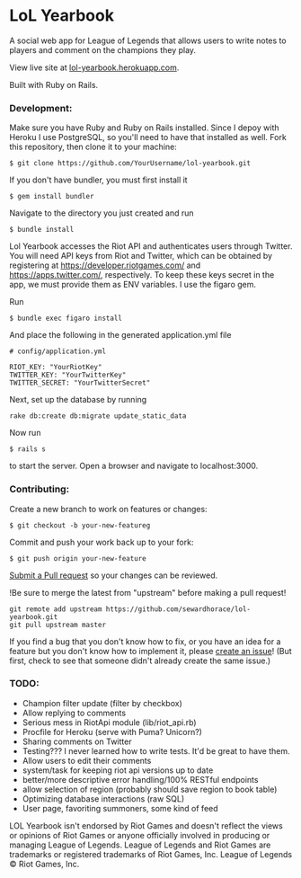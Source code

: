 # LoL Yearbook

A social web app for League of Legends that allows users to write notes to players and comment on the champions they play.

View live site at [lol-yearbook.herokuapp.com](http://lol-yearbook.herokuapp.com).

Built with Ruby on Rails.

### Development:

Make sure you have Ruby and Ruby on Rails installed. Since I depoy with Heroku I use PostgreSQL, so you'll need to have that installed as well. Fork this repository, then clone it to your machine:
```
$ git clone https://github.com/YourUsername/lol-yearbook.git

```

If you don't have bundler, you must first install it
```
$ gem install bundler
```

Navigate to the directory you just created and run
```
$ bundle install
```

Lol Yearbook accesses the Riot API and authenticates users through Twitter. You will need API keys from Riot and Twitter, which can be obtained by registering at https://developer.riotgames.com/ and https://apps.twitter.com/, respectively. To keep these keys secret in the app, we must provide them as ENV variables. I use the figaro gem.

Run
```
$ bundle exec figaro install
```
And place the following in the generated application.yml file
```
# config/application.yml

RIOT_KEY: "YourRiotKey"
TWITTER_KEY: "YourTwitterKey"
TWITTER_SECRET: "YourTwitterSecret"
```

Next, set up the database by running
```
rake db:create db:migrate update_static_data
```

Now run
```
$ rails s
```
to start the server. Open a browser and navigate to localhost:3000.

### Contributing:

Create a new branch to work on features or changes:
```
$ git checkout -b your-new-featureg
```
Commit and push your work back up to your fork:
```
$ git push origin your-new-feature
```
[Submit a Pull request](https://help.github.com/articles/using-pull-requests/) so your changes can be reviewed.

!Be sure to merge the latest from "upstream" before making a pull request!
```
git remote add upstream https://github.com/sewardhorace/lol-yearbook.git
git pull upstream master
```

If you find a bug that you don't know how to fix, or you have an idea for a feature but you don't know how to implement it, please [create an issue](https://help.github.com/articles/creating-an-issue/)! (But first, check to see that someone didn't already create the same issue.)

### TODO:
- Champion filter update (filter by checkbox)
- Allow replying to comments
- Serious mess in RiotApi module (lib/riot_api.rb)
- Procfile for Heroku (serve with Puma? Unicorn?)
- Sharing comments on Twitter
- Testing??? I never learned how to write tests. It'd be great to have them.
- Allow users to edit their comments
- system/task for keeping riot api versions up to date
- better/more descriptive error handling/100% RESTful endpoints
- allow selection of region (probably should save region to book table)
- Optimizing database interactions (raw SQL)
- User page, favoriting summoners, some kind of feed

LOL Yearbook isn't endorsed by Riot Games and doesn't reflect the views or opinions of Riot Games or anyone officially involved in producing or managing League of Legends. League of Legends and Riot Games are trademarks or registered trademarks of Riot Games, Inc. League of Legends © Riot Games, Inc.
